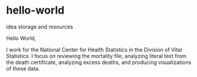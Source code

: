 # hello-world
idea storage and resources

Hello World,

I work for the National Center for Health Statistics in the Division of Vital Statistics. I focus on reviewing the mortality file, analyzing literal text from the death certificate, analyzing excess deaths, and producing visualizations of these data.
